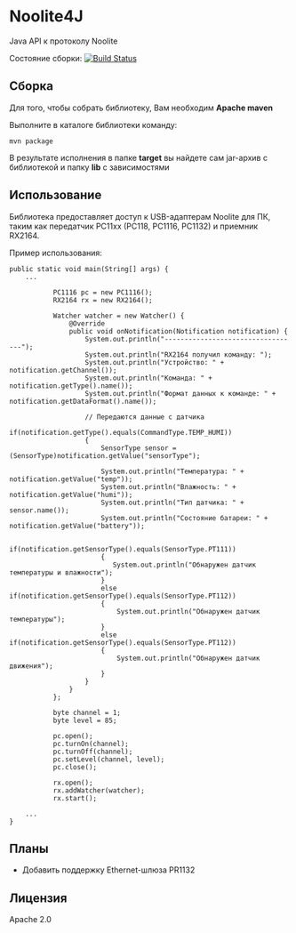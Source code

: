 Noolite4J
===============
Java API к протоколу Noolite

Состояние сборки: [![Build Status](https://travis-ci.org/Neuronix2/Noolite4J.png?branch=master)](https://travis-ci.org/Neuronix2/Noolite4J)

Сборка
-----------------
Для того, чтобы собрать библиотеку, Вам необходим **Apache maven**

Выполните в каталоге библиотеки команду:

```
mvn package
```

В результате исполнения в папке **target** вы найдете сам jar-архив с библиотекой и папку **lib** с зависимостями

## Использование
Библиотека предоставляет доступ к USB-адаптерам Noolite для ПК, таким как передатчик PC11xx (PC118, PC1116, PC1132) и приемник RX2164.

Пример использования:

    public static void main(String[] args) {
        ...

               PC1116 pc = new PC1116();
               RX2164 rx = new RX2164();

               Watcher watcher = new Watcher() {
                   @Override
                   public void onNotification(Notification notification) {
                       System.out.println("----------------------------------");
                       System.out.println("RX2164 получил команду: ");
                       System.out.println("Устройство: " + notification.getChannel());
                       System.out.println("Команда: " + notification.getType().name());
                       System.out.println("Формат данных к команде: " + notification.getDataFormat().name());

                       // Передаются данные с датчика
                       if(notification.getType().equals(CommandType.TEMP_HUMI))
                       {
                           SensorType sensor = (SensorType)notification.getValue("sensorType");

                           System.out.println("Температура: " + notification.getValue("temp"));
                           System.out.println("Влажность: " + notification.getValue("humi"));
                           System.out.println("Тип датчика: " + sensor.name());
                           System.out.println("Состояние батареи: " + notification.getValue("battery"));

                           if(notification.getSensorType().equals(SensorType.PT111))
                           {
                              System.out.println("Обнаружен датчик температуры и влажности");
                           }
                           else if(notification.getSensorType().equals(SensorType.PT112))
                           {
                               System.out.println("Обнаружен датчик температуры");
                           }
                           else if(notification.getSensorType().equals(SensorType.PT112))
                           {
                               System.out.println("Обнаружен датчик движения");
                           }
                       }
                   }
               };

               byte channel = 1;
               byte level = 85;

               pc.open();
               pc.turnOn(channel);
               pc.turnOff(channel);
               pc.setLevel(channel, level);
               pc.close();

               rx.open();
               rx.addWatcher(watcher);
               rx.start();

        ...
    }

## Планы
- Добавить поддержку Ethernet-шлюза PR1132

## Лицензия
Apache 2.0
